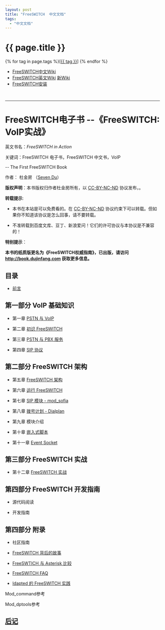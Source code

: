 ```yaml
---
layout: post
title: "FreeSWITCH  中文文档"
tags:
  - "中文文档"
---
```


# {{ page.title }}

<div class="tags">
{% for tag in page.tags %}[<a class="tag" href="/tags.html#{{ tag }}">{{ tag }}</a>] {% endfor %}
</div>


* [FreeSWITCH中文Wiki](http://wiki.freeswitch.org.cn)
* [FreeSWITCH英文Wiki](http://wiki.freeswitch.org) [新Wiki](http://confluence.freeswitch.org)
* [FreeSWITCH安装](https://confluence.freeswitch.org/display/FREESWITCH/Installation)

<br>

<hr>

# FreeSWITCH电子书 --《FreeSWITCH: VoIP实战》

英文书名：*FreeSWITCH in Action*

关键词：FreeSWITCH 电子书，FreeSWITCH 中文书，VoIP


-- The First FreeSWITCH Book 

作者： 杜金房 （[Seven Du](http://www.dujinfang.com)）

**版权声明**：本书版权归作者杜金房所有，以 [CC-BY-NC-ND](http://creativecommons.org/licenses/by-nc-nd/2.5/cn/legalcode) 协议发布，。

**转载提示**:

* 本书在本站是可以免费看的。在 [CC-BY-NC-ND](http://creativecommons.org/licenses/by-nc-nd/2.5/cn/legalcode) 协议约束下可以转载。但如果你不知道该协议是怎么回事，请不要转载。

* 不准转载到百度文库、豆丁、新浪爱问！它们的许可协议与本协议是不兼容的！

**特别提示**：

**本书的纸质版更名为《FreeSWITCH权威指南》，已出版，请访问 <http://book.dujinfang.com> 获取更多信息。**

目录
----

* [前言](/2010/05/07/freeswitch-book-qian-yan.html)


## 第一部分 VoIP 基础知识


* 第一章 [PSTN 与 VoIP](/2010/04/30/di-yi-zhang-pstn-yu-voip.html)

* 第二章 [初识 FreeSWITCH](http://www.dujinfang.com/2010/04/14/freeswitch-chu-bu.html)

* 第三章 [PSTN 与 PBX 服务](/2010/05/06/di-san-zhang-pstn-yu-pbx-ye-wu.html)

* 第四章 [SIP 协议](/2010/05/08/di-si-zhang-sip.html)


## 第二部分 FreeSWITCH 架构

* 第五章 [FreeSWITCH 架构](/2010/05/08/di-wu-zhang-freeswitch-jia-gou.html)

* 第六章 [运行 FreeSWITCH](/2010/05/27/di-liu-zhang-yun-xing-freeswitch.html)

* 第七章 [SIP 模块 - mod_sofia](/2010/08/03/di-qi-zhang-sip-mo-kuai-mod_sofia.html)

* 第八章 [拨号计划 - Dialplan](/2010/10/23/ren-shi-bo-hao-ji-hua-dialplan.html)

* 第九章 模块介绍
 
* 第十章 [嵌入式脚本](/2011/10/31/qian-ru-shi-jiao-ben.html)

* 第十一章 [Event Socket](/2012/09/13/event-socket.html)

## 第三部分 FreeSWITCH 实战

* 第十二章 [FreeSWITCH 实战](/2011/10/29/freeswitch-shi-zhan.html)


## 第四部分 FreeSWITCH 开发指南

* 源代码阅读

* 开发指南

## 第四部分 附录

* 社区指南

* [FreeSWITCH  背后的故事](http://www.dujinfang.com/2009/10/31/freeswitchbei-hou-de-gu-shi.html)

* [FreeSWTICH 与 Asterisk 比较](/2010/01/23/freeswitch-yu-asterisk.html)

* [FreeSWITCH FAQ](/2010/05/06/freeswitch-zhong-wen-faq.html)

* [Idapted 的 FreeSWITCH 实践](http://www.dujinfang.com/2010/02/04/idaptedde-freeswitchshi-jian.html)

Mod\_command参考

Mod\_dptools参考

## [后记](/2012/06/17/voipshi-zhan-hou-ji.html)

